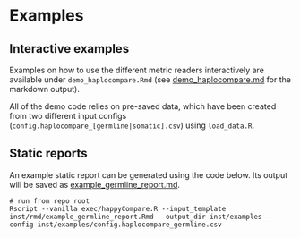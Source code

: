 # Examples

## Interactive examples
Examples on how to use the different metric readers interactively are available under `demo_haplocompare.Rmd` (see [demo_haplocompare.md](demo_haplocompare.md) for the markdown output). 

All of the demo code relies on pre-saved data, which have been created from two different input configs (`config.haplocompare_[germline|somatic].csv`) using  `load_data.R`.


## Static reports
An example static report can be generated using the code below. Its output will be saved as [example_germline_report.md](example_germline_report.md).
```
# run from repo root
Rscript --vanilla exec/happyCompare.R --input_template inst/rmd/example_germline_report.Rmd --output_dir inst/examples --config inst/examples/config.haplocompare_germline.csv
```
